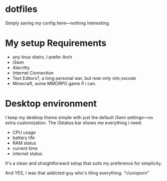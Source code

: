# dotfiles
Simply saving my config here—nothing interesting.

# My setup Requirements
* any linux distro, I prefer Arch
* i3wm
* Alacritty
* Internet Connection
* Text Editors?, a long personal war, but now only vim,vscode
* Minecraft, some MMORPG game if i can.


# Desktop environment
I keep my desktop theme simple with just the default i3wm settings—no extra customization. 
The i3status bar shows me everything i need:
* CPU usage
* battery life
* RAM status
* current time
* internet status
  
It's a clean and straightforward setup that suits my preference for simplicity.

And YES, I was that addicted guy who's tiling everything. "r/unixporn"
